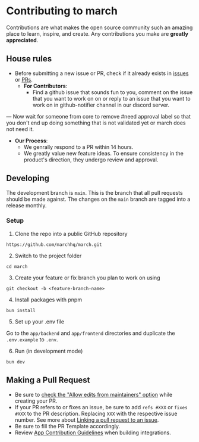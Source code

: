 # Contributing to march

Contributions are what makes the open source community such an amazing place to learn, inspire, and create. Any contributions you make are **greatly appreciated**.

## House rules

- Before submitting a new issue or PR, check if it already exists in [issues](https://github.com/marchhq/march/issues) or [PRs](https://github.com/marchhq/march/pulls).
  - **For Contributors**:
    - Find a github issue that sounds fun to you, comment on the issue that you want to work on on or reply to an issue that you want to work on in ⁠github-notifier channel in our discord server.

— Now wait for someone from core to remove #need approval label so that you don't end up doing something that is not validated yet or march does not need it.

- **Our Process**:
  - We genrally respond to a PR within 14 hours.
  - We greatly value new feature ideas. To ensure consistency in the product's direction, they undergo review and approval.

## Developing

The development branch is `main`. This is the branch that all pull
requests should be made against. The changes on the `main`
branch are tagged into a release monthly.

### Setup

1. Clone the repo into a public GitHub repository

```
https://github.com/marchhq/march.git

```

2. Switch to the project folder

```
cd march
```

3. Create your feature or fix branch you plan to work on using

```
git checkout -b <feature-branch-name>
```

4. Install packages with pnpm

```
bun install
```

5. Set up your .env file

Go to the `app/backend` and `app/frontend` directories and duplicate the `.env.example` to `.env`.

6. Run (in development mode)

```
bun dev
```

## Making a Pull Request

- Be sure to [check the "Allow edits from maintainers" option](https://docs.github.com/en/pull-requests/collaborating-with-pull-requests/working-with-forks/allowing-changes-to-a-pull-request-branch-created-from-a-fork) while creating your PR.
- If your PR refers to or fixes an issue, be sure to add `refs #XXX` or `fixes #XXX` to the PR description. Replacing `XXX` with the respective issue number. See more about [Linking a pull request to an issue](https://docs.github.com/en/issues/tracking-your-work-with-issues/linking-a-pull-request-to-an-issue).
- Be sure to fill the PR Template accordingly.
- Review [App Contribution Guidelines](./packages/app-store/CONTRIBUTING.md) when building integrations.
